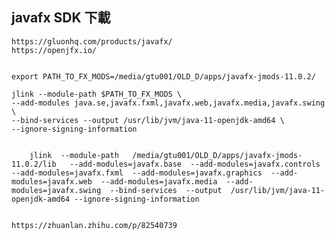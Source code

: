 javafx SDK 下載
---
	https://gluonhq.com/products/javafx/
	https://openjfx.io/

	
	export PATH_TO_FX_MODS=/media/gtu001/OLD_D/apps/javafx-jmods-11.0.2/

	jlink --module-path $PATH_TO_FX_MODS \
    --add-modules java.se,javafx.fxml,javafx.web,javafx.media,javafx.swing \
    --bind-services --output /usr/lib/jvm/java-11-openjdk-amd64 \
    --ignore-signing-information 


		jlink  --module-path   /media/gtu001/OLD_D/apps/javafx-jmods-11.0.2/lib   --add-modules=javafx.base  --add-modules=javafx.controls  --add-modules=javafx.fxml  --add-modules=javafx.graphics  --add-modules=javafx.web  --add-modules=javafx.media  --add-modules=javafx.swing  --bind-services  --output  /usr/lib/jvm/java-11-openjdk-amd64 --ignore-signing-information 


	https://zhuanlan.zhihu.com/p/82540739